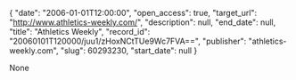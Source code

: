 {
  "date": "2006-01-01T12:00:00", 
  "open_access": true, 
  "target_url": "http://www.athletics-weekly.com/", 
  "description": null, 
  "end_date": null, 
  "title": "Athletics Weekly", 
  "record_id": "20060101T120000/juu1/zHoxNCtTUe9Wc7FVA==", 
  "publisher": "athletics-weekly.com", 
  "slug": 60293230, 
  "start_date": null
}

None